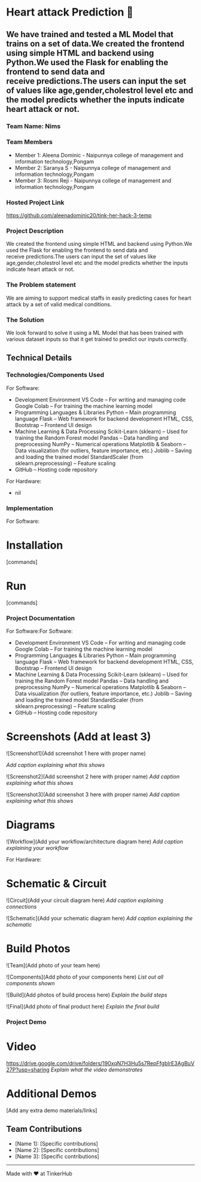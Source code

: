 # Heart attack Prediction 🎯


## We have trained and tested a ML Model that trains on a set of data.We created the frontend using simple HTML and backend using Python.We used the Flask for enabling the frontend to send data and receive predictions.The users can input the set of values like age,gender,cholestrol level etc and the model predicts whether the inputs indicate heart attack or not.
### Team Name: Nims


### Team Members
- Member 1: Aleena Dominic - Naipunnya college of management and information technology,Pongam
- Member 2: Saranya S - Naipunnya college of management and information technology,Pongam
- Member 3: Rosmi Reji - Naipunnya college of management and information technology,Pongam

### Hosted Project Link
https://github.com/aleenadominic20/tink-her-hack-3-temp

### Project Description
We created the frontend using simple HTML and backend using Python.We used the Flask for enabling the frontend to send data and receive predictions.The users can input the set of values like age,gender,cholestrol level etc and the model predicts whether the inputs indicate heart attack or not.

### The Problem statement
We are aiming to support medical staffs in easily predicting cases for heart attack by a set of valid medical conditions.

### The Solution
We look forward to solve it using a ML Model that has been trained with various dataset inputs so that it get trained to predict our inputs correctly.

## Technical Details
### Technologies/Components Used
For Software:
-  Development Environment
   VS Code – For writing and managing code
   Google Colab – For training the machine learning model
- Programming Languages & Libraries
   Python – Main programming language
   Flask – Web framework for backend development
   HTML, CSS, Bootstrap – Frontend UI design
- Machine Learning & Data Processing
   Scikit-Learn (sklearn) – Used for training the Random Forest model
   Pandas – Data handling and preprocessing
   NumPy – Numerical operations
   Matplotlib & Seaborn – Data visualization (for outliers, feature importance, etc.)
   Joblib – Saving and loading the trained model
   StandardScaler (from sklearn.preprocessing) – Feature scaling
- GitHub – Hosting code repository

For Hardware:
- nil

### Implementation
For Software:
# Installation
[commands]

# Run
[commands]

### Project Documentation
For Software:For Software:
-  Development Environment
   VS Code – For writing and managing code
   Google Colab – For training the machine learning model
- Programming Languages & Libraries
   Python – Main programming language
   Flask – Web framework for backend development
   HTML, CSS, Bootstrap – Frontend UI design
- Machine Learning & Data Processing
   Scikit-Learn (sklearn) – Used for training the Random Forest model
   Pandas – Data handling and preprocessing
   NumPy – Numerical operations
   Matplotlib & Seaborn – Data visualization (for outliers, feature importance, etc.)
   Joblib – Saving and loading the trained model
   StandardScaler (from sklearn.preprocessing) – Feature scaling
- GitHub – Hosting code repository

# Screenshots (Add at least 3)
![Screenshot1](Add screenshot 1 here with proper name)

*Add caption explaining what this shows*

![Screenshot2](Add screenshot 2 here with proper name)
*Add caption explaining what this shows*

![Screenshot3](Add screenshot 3 here with proper name)
*Add caption explaining what this shows*

# Diagrams
![Workflow](Add your workflow/architecture diagram here)
*Add caption explaining your workflow*

For Hardware:

# Schematic & Circuit
![Circuit](Add your circuit diagram here)
*Add caption explaining connections*

![Schematic](Add your schematic diagram here)
*Add caption explaining the schematic*

# Build Photos
![Team](Add photo of your team here)


![Components](Add photo of your components here)
*List out all components shown*

![Build](Add photos of build process here)
*Explain the build steps*

![Final](Add photo of final product here)
*Explain the final build*

### Project Demo
# Video
https://drive.google.com/drive/folders/190xqN7H3Hu5s7RepFfgblrE3AgBuV27P?usp=sharing
*Explain what the video demonstrates*

# Additional Demos
[Add any extra demo materials/links]

## Team Contributions
- [Name 1]: [Specific contributions]
- [Name 2]: [Specific contributions]
- [Name 3]: [Specific contributions]

---
Made with ❤️ at TinkerHub
